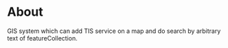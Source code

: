 # About
GIS system which can add TIS service on a map and do search by arbitrary text of featureCollection.